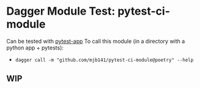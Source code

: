 # Dagger Module Test: pytest-ci-module

Can be tested with [pytest-app](https://github.com/mjb141/pytest-app)
To call this module (in a directory with a python app + pytests):

* `dagger call -m "github.com/mjb141/pytest-ci-module@poetry" --help`

## WIP
